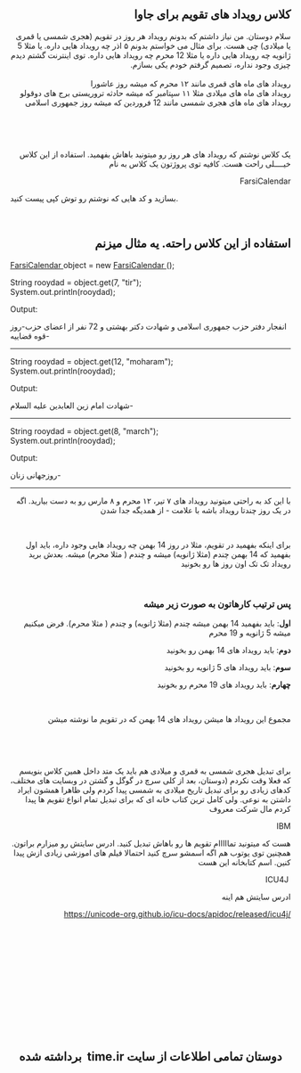 <h2 dir="rtl" style="text-align: right;">کلاس رویداد های تقویم برای جاوا</h2>
<div dir="rtl">سلام دوستان. من نیاز داشتم که بدونم رویداد هر روز در تقویم (هجری شمسی یا قمری یا میلادی) چی هست. برای مثال می خواستم بدونم ۵ اذر چه رویداد هایی داره. یا مثلا 5 ژانویه چه رویداد هایی داره یا مثلا 12 محرم چه رویداد هایی داره. توی اینترنت گشتم دیدم چیزی وجود نداره، تصمیم گرفتم خودم یکی بسازم.</div>
<div dir="rtl">&nbsp;</div>
<div dir="rtl">رویداد های ماه های قمری مانند ۱۲ محرم که میشه روز عاشورا</div>
<div dir="rtl">رویداد های ماه های میلادی مثلا ۱۱ سپتامبر که میشه حادثه تروریستی برج های دوقولو</div>
<div dir="rtl">رویداد های ماه های هجری شمسی مانند 12 فروردین که میشه روز جمهوری اسلامی</div>
<p dir="rtl" style="text-align: right;">&nbsp;</p>
<p style="text-align: right;">&nbsp;</p>
<p dir="rtl">یک کلاس نوشتم که رویداد های هر روز رو میتونید باهاش بفهمید. استفاده از این کلاس خیــــلی راحت هست. کافیه توی پروژتون یک کلاس به نام</p>
<p style="text-align: right;">FarsiCalendar</p>
<p style="text-align: left;">بسازید و کد هایی که نوشتم رو توش کپی پیست کنید.</p>
<div dir="rtl">&nbsp;</div>
<h2 style="text-align: right;">استفاده از این کلاس راحته. یه مثال میزنم</h2>
<p><span class="css-truncate css-truncate-target"><a id="4b42d5b8b69bc14caeedfea4a1d4512e-61f121b620b518254358199044002b9164287492" class="js-navigation-open" title="FarsiCalendar.java" href="https://github.com/dddeveloperrr/Calendar/blob/master/FarsiCalendar.java">FarsiCalendar&nbsp;</a></span>object = new <span class="css-truncate css-truncate-target"><a id="4b42d5b8b69bc14caeedfea4a1d4512e-61f121b620b518254358199044002b9164287492" class="js-navigation-open" title="FarsiCalendar.java" href="https://github.com/dddeveloperrr/Calendar/blob/master/FarsiCalendar.java">FarsiCalendar&nbsp;</a></span>();</p>
<p>String rooydad = object.get(7, "tir");<br /> System.out.println(rooydad);</p>
<p>Output:</p>
<p>انفجار دفتر حزب جمهوری اسلامی و شهادت دکتر بهشتی و 72 نفر از اعضای حزب-روز قوه قضاییه-</p>
<hr />
<p>String rooydad = object.get(12, "moharam");<br /> System.out.println(rooydad);</p>
<p>Output:</p>
<p>شهادت امام زین العابدین علیه السلام-</p>
<hr />
<p>String rooydad = object.get(8, "march");<br /> System.out.println(rooydad);</p>
<p>Output:</p>
<p>روزجهانی زنان-</p>
<hr />
<p style="text-align: right;">با این کد به راحتی میتونید رویداد های ۷ تیر، ۱۲ محرم و ۸ مارس رو به دست بیارید. اگه در یک روز چندتا رویداد باشه با علامت - از همدیگه جدا شدن</p>
<p style="text-align: right;">&nbsp;</p>
<p style="text-align: right;">&nbsp;برای اینکه بفهمید در تقویم، مثلا در روز 14 بهمن چه رویداد هایی وجود داره، باید اول بفهمید که 14 بهمن چندم (مثلا ژانویه) میشه و چندم ( مثلا محرم) میشه. بعدش برید رویداد تک تک اون روز ها رو بخونید</p>
<p style="text-align: right;">&nbsp;</p>
<h3 style="text-align: right;">پس ترتیب کارهاتون به صورت زیر میشه</h3>
<p style="text-align: right;"><strong>اول</strong>: باید بفهمید 14 بهمن میشه چندم (مثلا ژانویه) و چندم ( مثلا محرم). فرض میکنیم میشه 5 ژانویه و 19 محرم</p>
<p style="text-align: right;"><strong>دوم</strong>: باید رویداد های 14 بهمن رو بخونید</p>
<p style="text-align: right;"><strong>سوم</strong>: باید رویداد های 5 ژانویه رو بخونید</p>
<p style="text-align: right;"><strong>چهارم</strong>: باید رویداد های 19 محرم رو بخونید</p>
<p style="text-align: right;">&nbsp;</p>
<p style="text-align: right;">مجموع این رویداد ها میشن رویداد های 14 بهمن که در تقویم ما نوشته میشن</p>
<p style="text-align: right;">&nbsp;</p>
<p style="text-align: right;">&nbsp;</p>
<p style="text-align: right;">برای تبدیل هجری شمسی به قمری و میلادی هم باید یک متد داخل همین کلاس بنویسم که فعلا وقت نکردم (دوستان، بعد از کلی سرچ در گوگل و گشتن در وبسایت های مختلف، کدهای زیادی رو برای تبدیل تاریخ میلادی به شمسی پیدا کردم ولی ظاهرا همشون ایراد داشتن به نوعی. ولی کامل ترین کتاب خانه ای که برای تبدیل تمام انواع تقویم ها پیدا کردم مال شرکت معروف</p>
<p style="text-align: right;">IBM</p>
<p style="text-align: right;">هست که میتونید تمااااام تقویم ها رو باهاش تبدیل کنید. ادرس سایتش رو میزارم براتون. همچنین توی یوتوب هم اگه اسمشو سرچ کنید احتمالا فیلم های اموزشی زیادی ازش پیدا کنین. اسم کتابخانه این هست</p>
<p style="text-align: right;">ICU4J&nbsp;</p>
<p style="text-align: right;">ادرس سایتش هم اینه</p>
<p style="text-align: right;"><a href="https://unicode-org.github.io/icu-docs/apidoc/released/icu4j/">https://unicode-org.github.io/icu-docs/apidoc/released/icu4j/</a></p>
<p style="text-align: right;">&nbsp;</p>
<p style="text-align: right;">&nbsp;</p>
<h2 style="text-align: center;">&nbsp;</h2>
<p>&nbsp;</p>
<h2 style="text-align: center;">&nbsp;</h2>
<h2 style="text-align: center;">برداشته شده&nbsp; time.ir دوستان تمامی اطلاعات از سایت<br /><br /></h2>

